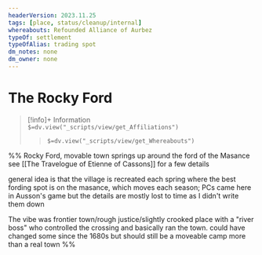 ```yaml
---
headerVersion: 2023.11.25
tags: [place, status/cleanup/internal]
whereabouts: Refounded Alliance of Aurbez
typeOf: settlement
typeOfAlias: trading spot
dm_notes: none
dm_owner: none
---
```

# The Rocky Ford
>[!info]+ Information  
> `$=dv.view("_scripts/view/get_Affiliations")`  
>> `$=dv.view("_scripts/view/get_Whereabouts")`

%%
Rocky Ford, movable town springs up around the ford of the Masance
see [[The Travelogue of Etienne of Cassons]] for a few details

general idea is that the village is recreated each spring where the best fording spot is on the masance, which moves each season; PCs came here in Ausson's game but the details are mostly lost to time as I didn't write them down

The vibe was frontier town/rough justice/slightly crooked place with a "river boss" who controlled the crossing and basically ran the town. could have changed some since the 1680s but should still be a moveable camp more than a real town
%%